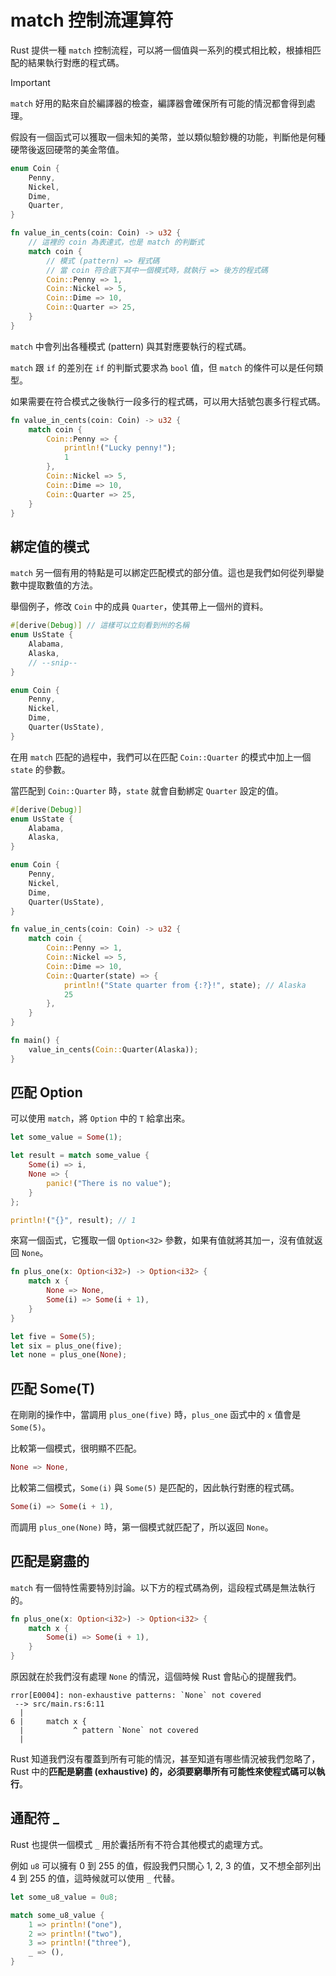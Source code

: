 # match 控制流運算符

Rust 提供一種 `match` 控制流程，可以將一個值與一系列的模式相比較，根據相匹配的結果執行對應的程式碼。

> [!IMPORTANT]
>
> `match` 好用的點來自於編譯器的檢查，編譯器會確保所有可能的情況都會得到處理。

假設有一個函式可以獲取一個未知的美幣，並以類似驗鈔機的功能，判斷他是何種硬幣後返回硬幣的美金幣值。

```rust
enum Coin {
    Penny,
    Nickel,
    Dime,
    Quarter,
}

fn value_in_cents(coin: Coin) -> u32 {
    // 這裡的 coin 為表達式，也是 match 的判斷式
    match coin {
        // 模式 (pattern) => 程式碼
        // 當 coin 符合底下其中一個模式時，就執行 => 後方的程式碼
        Coin::Penny => 1,
        Coin::Nickel => 5,
        Coin::Dime => 10,
        Coin::Quarter => 25,
    }
}
```

`match` 中會列出各種模式 (pattern) 與其對應要執行的程式碼。

`match` 跟 `if` 的差別在 `if` 的判斷式要求為 `bool` 值，但 `match` 的條件可以是任何類型。

如果需要在符合模式之後執行一段多行的程式碼，可以用大括號包裹多行程式碼。

```rust
fn value_in_cents(coin: Coin) -> u32 {
    match coin {
        Coin::Penny => {
            println!("Lucky penny!");
            1
        },
        Coin::Nickel => 5,
        Coin::Dime => 10,
        Coin::Quarter => 25,
    }
}
```

## 綁定值的模式

`match` 另一個有用的特點是可以綁定匹配模式的部分值。這也是我們如何從列舉變數中提取數值的方法。

舉個例子，修改 `Coin` 中的成員 `Quarter`，使其帶上一個州的資料。

```rust
#[derive(Debug)] // 這樣可以立刻看到州的名稱
enum UsState {
    Alabama,
    Alaska,
    // --snip--
}

enum Coin {
    Penny,
    Nickel,
    Dime,
    Quarter(UsState),
}
```

在用 `match` 匹配的過程中，我們可以在匹配 `Coin::Quarter` 的模式中加上一個 `state` 的參數。

當匹配到 `Coin::Quarter` 時，`state` 就會自動綁定 `Quarter` 設定的值。

```rust
#[derive(Debug)]
enum UsState {
    Alabama,
    Alaska,
}

enum Coin {
    Penny,
    Nickel,
    Dime,
    Quarter(UsState),
}

fn value_in_cents(coin: Coin) -> u32 {
    match coin {
        Coin::Penny => 1,
        Coin::Nickel => 5,
        Coin::Dime => 10,
        Coin::Quarter(state) => {
            println!("State quarter from {:?}!", state); // Alaska
            25
        },
    }
}

fn main() {
    value_in_cents(Coin::Quarter(Alaska));
}
```

## 匹配 Option

可以使用 `match`，將 `Option` 中的 `T` 給拿出來。

```rust
let some_value = Some(1);

let result = match some_value {
    Some(i) => i,
    None => {
        panic!("There is no value");
    }
};

println!("{}", result); // 1
```

來寫一個函式，它獲取一個 `Option<32>` 參數，如果有值就將其加一，沒有值就返回 `None`。

```rust
fn plus_one(x: Option<i32>) -> Option<i32> {
    match x {
        None => None,
        Some(i) => Some(i + 1),
    }
}

let five = Some(5);
let six = plus_one(five);
let none = plus_one(None);
```

## 匹配 Some(T)

在剛剛的操作中，當調用 `plus_one(five)` 時，`plus_one` 函式中的 `x` 值會是 `Some(5)`。

比較第一個模式，很明顯不匹配。

```rust
None => None,
```

比較第二個模式，`Some(i)` 與 `Some(5)` 是匹配的，因此執行對應的程式碼。

```rust
Some(i) => Some(i + 1),
```

而調用 `plus_one(None)` 時，第一個模式就匹配了，所以返回 `None`。

## 匹配是窮盡的

`match` 有一個特性需要特別討論。以下方的程式碼為例，這段程式碼是無法執行的。

```rust
fn plus_one(x: Option<i32>) -> Option<i32> {
    match x {
        Some(i) => Some(i + 1),
    }
}
```

原因就在於我們沒有處理 `None` 的情況，這個時候 Rust 會貼心的提醒我們。

```text
rror[E0004]: non-exhaustive patterns: `None` not covered
 --> src/main.rs:6:11
  |
6 |     match x {
  |           ^ pattern `None` not covered
  |
```

Rust 知道我們沒有覆蓋到所有可能的情況，甚至知道有哪些情況被我們忽略了，Rust 中的**匹配是窮盡 (exhaustive) 的，必須要窮舉所有可能性來使程式碼可以執行**。

## 通配符 **\_**

Rust 也提供一個模式 `_` 用於囊括所有不符合其他模式的處理方式。

例如 `u8` 可以擁有 0 到 255 的值，假設我們只關心 1, 2, 3 的值，又不想全部列出 4 到 255 的值，這時候就可以使用 `_` 代替。

```rust
let some_u8_value = 0u8;

match some_u8_value {
    1 => println!("one"),
    2 => println!("two"),
    3 => println!("three"),
    _ => (),
}
```
